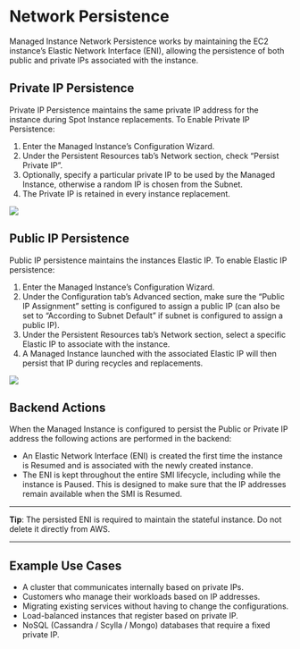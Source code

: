 # Network Persistence

Managed Instance Network Persistence works by maintaining the EC2 instance’s Elastic Network Interface (ENI), allowing the persistence of both public and private IPs associated with the instance.

## Private IP Persistence

Private IP Persistence maintains the same private IP address for the instance during Spot Instance replacements. To Enable Private IP Persistence:

1. Enter the Managed Instance’s Configuration Wizard.
2. Under the Persistent Resources tab’s Network section, check “Persist Private IP”.
3. Optionally, specify a particular private IP to be used by the Managed Instance, otherwise a random IP is chosen from the Subnet.
4. The Private IP is retained in every instance replacement.

<img src="/managed-instance/_media/network-persistence-01.png" />

## Public IP Persistence

Public IP persistence maintains the instances Elastic IP. To enable Elastic IP persistence:

1. Enter the Managed Instance’s Configuration Wizard.
2. Under the Configuration tab’s Advanced section, make sure the “Public IP Assignment” setting is configured to assign a public IP (can also be set to “According to Subnet Default” if subnet is configured to assign a public IP).
3. Under the Persistent Resources tab’s Network section, select a specific Elastic IP to associate with the instance.
4. A Managed Instance launched with the associated Elastic IP will then persist that IP during recycles and replacements.

<img src="/managed-instance/_media/network-persistence-02.png" />

## Backend Actions

When the Managed Instance is configured to persist the Public or Private IP address the following actions are performed in the backend:

- An Elastic Network Interface (ENI) is created the first time the instance is Resumed and is associated with the newly created instance.
- The ENI is kept throughout the entire SMI lifecycle, including while the instance is Paused. This is designed to make sure that the IP addresses remain available when the SMI is Resumed.

---

**Tip**: The persisted ENI is required to maintain the stateful instance. Do not delete it directly from AWS.

---

## Example Use Cases

- A cluster that communicates internally based on private IPs.
- Customers who manage their workloads based on IP addresses.
- Migrating existing services without having to change the configurations.
- Load-balanced instances that register based on private IP.
- NoSQL (Cassandra / Scylla / Mongo) databases that require a fixed private IP.
